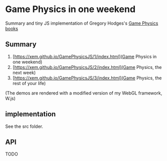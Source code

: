 # Game Physics in one weekend

Summary and tiny JS implementation of Gregory Hodges's [Game Physics books](https://gamephysicsweekend.github.io)

## Summary

1) [https://xem.github.io/GamePhysicsJS/1/index.html](Game Physics in one weekend)
2) [https://xem.github.io/GamePhysicsJS/2/index.html](Game Physics, the next week)
3) [https://xem.github.io/GamePhysicsJS/3/index.html](Game Physics, the rest of your life)

(The demos are rendered with a modified version of my WebGL framework, W.js)

## implementation

See the src folder.

## API

TODO
